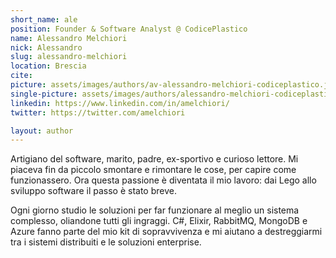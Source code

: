 ```yaml
---
short_name: ale
position: Founder & Software Analyst @ CodicePlastico
name: Alessandro Melchiori
nick: Alessandro
slug: alessandro-melchiori
location: Brescia
cite: 
picture: assets/images/authors/av-alessandro-melchiori-codiceplastico.jpg
single-picture: assets/images/authors/alessandro-melchiori-codiceplastico.jpg
linkedin: https://www.linkedin.com/in/amelchiori/
twitter: https://twitter.com/amelchiori

layout: author
---
```

<p>Artigiano del software, marito, padre, ex-sportivo e curioso lettore. Mi piaceva fin da piccolo smontare e rimontare le cose, per capire come funzionassero. Ora questa passione è diventata il mio lavoro: dai Lego allo sviluppo software il passo è stato breve.</p>
<p>Ogni giorno studio le soluzioni per far funzionare al meglio un sistema complesso, oliandone tutti gli ingraggi. C#, Elixir, RabbitMQ, MongoDB e Azure fanno parte del mio kit di sopravvivenza e mi aiutano a destreggiarmi tra i sistemi distribuiti e le soluzioni enterprise.</p>